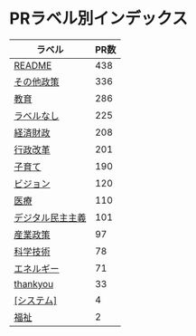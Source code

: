 # PRラベル別インデックス

| ラベル | PR数 |
|--------|------|
| [README](label_README.md) | 438 |
| [その他政策](label_その他政策.md) | 336 |
| [教育](label_教育.md) | 286 |
| [ラベルなし](label_ラベルなし.md) | 225 |
| [経済財政](label_経済財政.md) | 208 |
| [行政改革](label_行政改革.md) | 201 |
| [子育て](label_子育て.md) | 190 |
| [ビジョン](label_ビジョン.md) | 120 |
| [医療](label_医療.md) | 110 |
| [デジタル民主主義](label_デジタル民主主義.md) | 101 |
| [産業政策](label_産業政策.md) | 97 |
| [科学技術](label_科学技術.md) | 78 |
| [エネルギー](label_エネルギー.md) | 71 |
| [thankyou](label_thankyou.md) | 33 |
| [[システム]](label_[システム].md) | 4 |
| [福祉](label_福祉.md) | 2 |

